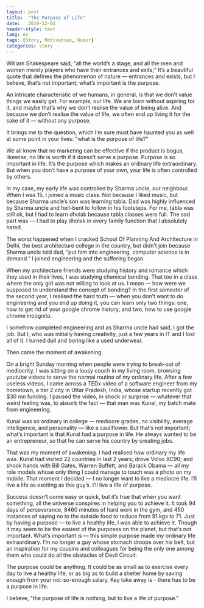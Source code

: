 ```yaml
---
layout: post
title:  "The Purpose of Life"
date:   2019-12-02
header-style: text
lang: en
tags: [Story, Motivation, Humor]
categories: story
---
```

William Shakespeare said, “all the world’s a stage, and all the men and women merely players who have their entrances and exits;” It’s a beautiful quote that defines the phenomenon of nature — entrances and exists, but I believe, that’s not important; what’s important is the purpose.

An intricate characteristic of we humans, in general, is that we don’t value things we easily get. For example, our life. We are born without aspiring for it, and maybe that’s why we don’t realise the value of being alive. And because we don’t realise the value of life, we often end up living it for the sake of it — without any purpose.

It brings me to the question, which I’m sure must have haunted you as well at some point in your lives: "what is the purpose of life?"

We all know that no marketing can be effective if the product is bogus, likewise, no life is worth if it doesn’t serve a purpose. Purpose is so important in life. It’s the purpose which makes an ordinary life extraordinary. But when you don’t have a purpose of your own, your life is often controlled by others.

In my case, my early life was controlled by Sharma uncle, our neighbour. When I was 15, I joined a music class. Not because I liked music, but because Sharma uncle’s son was learning tabla. Dad was highly influenced by Sharma uncle and hell-bent to follow in his footsteps. For me, tabla was still ok, but I had to learn dholak because tabla classes were full. The sad part was — I had to play dholak in every family function that I absolutely hated.

The worst happened when I cracked School Of Planning And Architecture in Delhi, the best architecture college in the country, but didn’t join because Sharma uncle told dad, “put him into engineering, computer science is in demand.” I joined engineering and the suffering began.

When my architecture friends were studying history and romance which they used in their lives, I was studying chemical bonding. That too in a class where the only girl was not willing to look at us. I mean — how were we supposed to understand the concept of bonding? In the first semester of the second year, I realised the hard truth — when you don’t want to do engineering and you end up doing it, you can learn only two things: one, how to get rid of your google chrome history; and two, how to use google chrome incognito.

I somehow completed engineering and as Sharma uncle had said, I got the job. But I, who was initially having creativity, just a few years in IT and I lost all of it. I turned dull and boring like a used underwear.

Then came the moment of awakening.

On a bright Sunday morning when people were trying to break-out of mediocrity, I was sitting on a lousy couch in my living room, browsing youtube videos to serve the normal routine of my ordinary life. After a few useless videos, I came across a TEDx video of a software engineer from my hometown, a tier 2 city in Uttar Pradesh, India, whose startup recently got $30 mn funding. I paused the video, in shock or surprise — whatever that weird feeling was, to absorb the fact — that man was Kunal, my batch mate from engineering.

Kunal was so ordinary in college — mediocre grades, no visibility, average intelligence, and personality — like a cauliflower. But that’s not important; what’s important is that Kunal had a purpose in life. He always wanted to be an entrepreneur, so that he can serve his country by creating jobs.

That was my moment of awakening. I had realised how ordinary my life was. Kunal had visited 22 countries in last 2 years; drove Volvo XC90; and shook hands with Bill Gates, Warren Buffett, and Barack Obama — all my role models whose only thing I could manage to touch was a photo on my mobile. That moment I decided — I no longer want to live a mediocre life. I’ll live a life as exciting as this guy’s. I’ll live a life of purpose.

Success doesn’t come easy or quick, but it’s true that when you want something, all the universe conspires in helping you to achieve it. It took 94 days of perseverance, 8460 minutes of hard work in the gym, and 450 instances of saying no to the outside food to reduce from 91 kgs to 71. Just by having a purpose — to live a healthy life, I was able to achieve it. Though it may seem to be the easiest of the purposes on the planet, but that’s not important. What’s important is — this simple purpose made my ordinary life extraordinary. I’m no longer a guy whose stomach droops over his belt, but an inspiration for my cousins and colleagues for being the only one among them who could do all the obstacles of Devil Circuit.

The purpose could be anything. It could be as small as to exercise every day to live a healthy life, or as big as to build a shelter home by saving enough from your not-so-enough salary. Key take away is - there has to be a purpose in life.

I believe, "the purpose of life is nothing, but to live a life of purpose."
